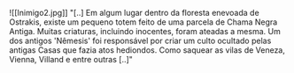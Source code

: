 ![[Inimigo2.jpg]]
 "[..] Em algum lugar dentro da floresta enevoada de Ostrakis, existe um pequeno totem feito de uma parcela de Chama Negra Antiga. Muitas criaturas, incluindo inocentes, foram ateadas a mesma. Um dos antigos 'Nêmesis' foi responsável por criar um culto ocultado pelas antigas Casas que fazia atos hediondos. Como saquear as vilas de Veneza, Vienna, Villand e entre outras [..]"